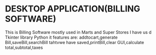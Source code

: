 # DESKTOP APPLICATION(BILLING SOFTWARE)
This is Billing Software mostly used in Marts and Super Stores I have us d Tkinter library Python it features are: addtocart,generate Bill,saveBill,searchBill tahtvwe have saved,printBill,clear GUI,calculate total,subtotal,taxes 
 
